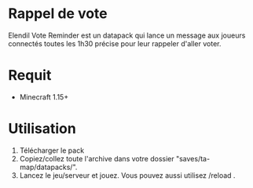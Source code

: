 # Rappel de vote
Elendil Vote Reminder est un datapack qui lance un message aux joueurs connectés toutes les 1h30 précise pour leur rappeler d'aller voter.

# Requit
- Minecraft 1.15+

# Utilisation
1. Télécharger le pack
2. Copiez/collez toute l'archive dans votre dossier "saves/ta-map/datapacks/".
3. Lancez le jeu/serveur et jouez. Vous pouvez aussi utilisez /reload .
